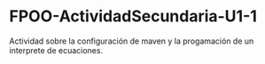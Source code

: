 # FPOO-ActividadSecundaria-U1-1
Actividad sobre la configuración de maven y la progamación de un interprete de ecuaciones.
